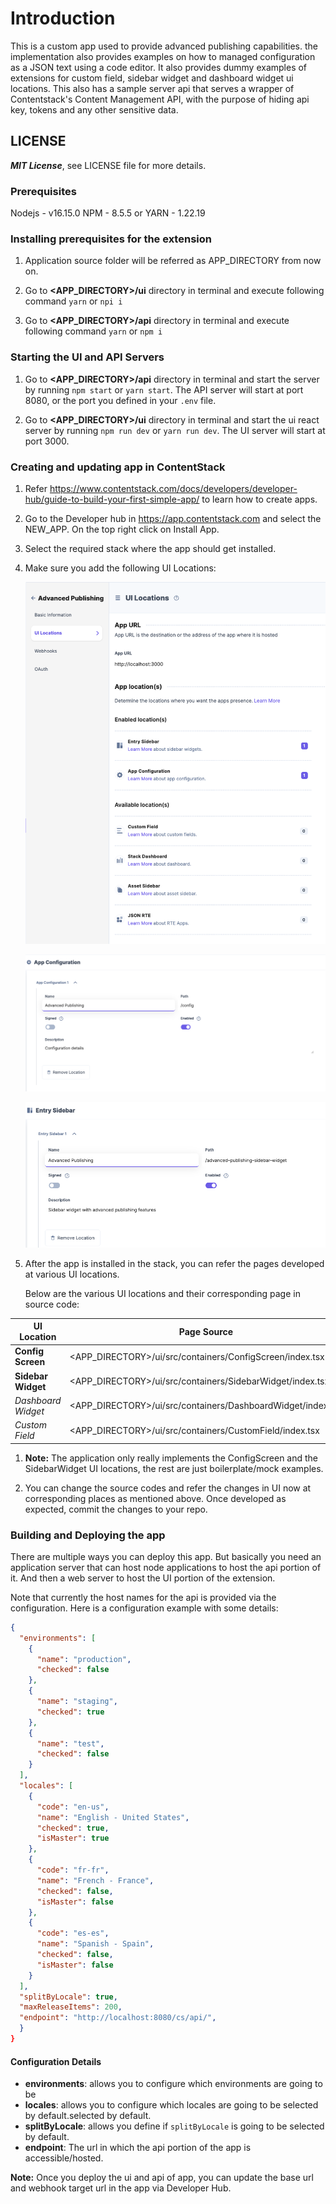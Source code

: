 # Introduction

This is a custom app used to provide advanced publishing capabilities.
the implementation also provides examples on how to managed configuration as a JSON text using a code editor. It also provides dummy examples of extensions for custom field, sidebar widget and dashboard widget ui locations. This also has a sample server api that serves a wrapper of Contentstack's Content Management API, with the purpose of hiding api key, tokens and any other sensitive data.

## LICENSE

**_MIT License_**, see LICENSE file for more details.

### Prerequisites

Nodejs - v16.15.0
NPM - 8.5.5 or YARN - 1.22.19

### Installing prerequisites for the extension

1. Application source folder will be referred as APP_DIRECTORY from now on.

1. Go to **&lt;APP_DIRECTORY&gt;/ui** directory in terminal and execute following command `yarn` or `npi i`

1. Go to **&lt;APP_DIRECTORY&gt;/api** directory in terminal and execute following command `yarn` or `npm i`

### Starting the UI and API Servers

1. Go to **&lt;APP_DIRECTORY&gt;/api** directory in terminal and start the server by running `npm start` or `yarn start`. The API server will start at port 8080, or the port you defined in your `.env` file.

1. Go to **&lt;APP_DIRECTORY&gt;/ui** directory in terminal and start the ui react server by running `npm run dev` or `yarn run dev`. The UI server will start at port 3000.

### Creating and updating app in ContentStack

1. Refer https://www.contentstack.com/docs/developers/developer-hub/guide-to-build-your-first-simple-app/ to learn how to create apps.

1. Go to the Developer hub in https://app.contentstack.com and select the NEW_APP. On the top right click on Install App.

1. Select the required stack where the app should get installed.

1. Make sure you add the following UI Locations:

   ![App Locations](./readme-images/app-ui-locations.png)

   ![App Configuration](./readme-images/api-ui-locations-config.png)

   ![Entry Sidebar](./readme-images/app-ui-locations-sidebar.png)

1. After the app is installed in the stack, you can refer the pages developed at various UI locations.

   Below are the various UI locations and their corresponding page in source code:

| UI Location        | Page Source                                                       |
| ------------------ | ----------------------------------------------------------------- |
| **Config Screen**  | &lt;APP_DIRECTORY&gt;/ui/src/containers/ConfigScreen/index.tsx    |
| **Sidebar Widget** | &lt;APP_DIRECTORY&gt;/ui/src/containers/SidebarWidget/index.tsx   |
| _Dashboard Widget_ | &lt;APP_DIRECTORY&gt;/ui/src/containers/DashboardWidget/index.tsx |
| _Custom Field_     | &lt;APP_DIRECTORY&gt;/ui/src/containers/CustomField/index.tsx     |

1. **Note:** The application only really implements the ConfigScreen and the SidebarWidget UI locations, the rest are just boilerplate/mock examples.

1. You can change the source codes and refer the changes in UI now at corresponding places as mentioned above. Once developed as expected, commit the changes to your repo.

### Building and Deploying the app

There are multiple ways you can deploy this app. But basically you need an application server that can host node applications to host the api portion of it. And then a web server to host the UI portion of the extension.

Note that currently the host names for the api is provided via the configuration. Here is a configuration example with some details:

```json
{
  "environments": [
    {
      "name": "production",
      "checked": false
    },
    {
      "name": "staging",
      "checked": true
    },
    {
      "name": "test",
      "checked": false
    }
  ],
  "locales": [
    {
      "code": "en-us",
      "name": "English - United States",
      "checked": true,
      "isMaster": true
    },
    {
      "code": "fr-fr",
      "name": "French - France",
      "checked": false,
      "isMaster": false
    },
    {
      "code": "es-es",
      "name": "Spanish - Spain",
      "checked": false,
      "isMaster": false
    }
  ],
  "splitByLocale": true,
  "maxReleaseItems": 200,
  "endpoint": "http://localhost:8080/cs/api/",
  }
}
```

#### Configuration Details

- **environments**: allows you to configure which environments are going to be
- **locales**: allows you to configure which locales are going to be selected by default.selected by default.
- **splitByLocale**: allows you define if `splitByLocale` is going to be selected by default.
- **endpoint**: The url in which the api portion of the app is accessible/hosted.

**Note:** Once you deploy the ui and api of app, you can update the base url and webhook target url in the app via Developer Hub.
